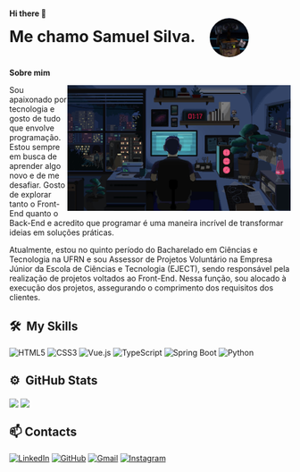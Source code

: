 
<h1>
    <div style="font-size:14px">Hi there 👋</div>
        <span>Me chamo Samuel Silva.<span>
             <img align="center" src="Wall-e.jpg" alt="Wall-e" width="70px" style="margin-left: 20px; border-radius: 50%;">
</h1>

          
**Sobre mim**  

<img align="right" src="transferir.gif" width="400px">


<p align="left">
Sou apaixonado por tecnologia e gosto de tudo que envolve programação. Estou sempre em busca de aprender algo novo e de me desafiar. Gosto de explorar tanto o Front-End quanto o Back-End e acredito que programar é uma maneira incrível de transformar ideias em soluções práticas.
    
Atualmente, estou no quinto período do Bacharelado em Ciências e Tecnologia na UFRN e sou Assessor de Projetos Voluntário na Empresa Júnior da Escola de Ciências e Tecnologia (EJECT), sendo responsável pela realização de projetos voltados ao Front-End. Nessa função, sou alocado à execução dos projetos, assegurando o comprimento dos requisitos dos clientes.
</p>



## 🛠 &nbsp;My Skills
![HTML5](https://img.shields.io/badge/HTML5-E34F26?style=for-the-badge&logo=html5&logoColor=white) ![CSS3](https://img.shields.io/badge/CSS3-1572B6?style=for-the-badge&logo=css3&logoColor=white) ![Vue.js](https://img.shields.io/badge/Vue.js-4FC08D?style=for-the-badge&logo=vue.js&logoColor=white) ![TypeScript](https://img.shields.io/badge/TypeScript-3178C6?style=for-the-badge&logo=typescript&logoColor=white) ![Spring Boot](https://img.shields.io/badge/Spring%20Boot-6DB33F?style=for-the-badge&logo=spring-boot&logoColor=white) ![Python](https://img.shields.io/badge/Python-3776AB?style=for-the-badge&logo=python&logoColor=white)  


## ⚙️ &nbsp;GitHub Stats
<div>
    <img align="center" src="https://github-readme-stats.vercel.app/api?username=Samsratinho&theme=maroongold&show_icons=true&width=400&height=auto" width="45%">
    <img align="center" src="https://github-readme-stats-git-masterrstaa-rickstaa.vercel.app/api/top-langs/?username=Samsratinho&layout=compact&bg_color=260000&border_color=FFF&title_color=ECE383&text_color=C59135&width=400&height=auto" width="40%">
</div>

## 📫 Contacts  
[![LinkedIn](https://img.shields.io/badge/LinkedIn-0077B5?style=for-the-badge&logo=linkedin&logoColor=white)](https://www.linkedin.com/in/samszin-silva-de-lima/)  [![GitHub](https://img.shields.io/badge/GitHub-181717?style=for-the-badge&logo=github&logoColor=white)](https://github.com/Samsratinho/)  [![Gmail](https://img.shields.io/badge/Gmail-D14836?style=for-the-badge&logo=gmail&logoColor=white)](mailto:samuclient@gmail.com)  [![Instagram](https://img.shields.io/badge/Instagram-E4405F?style=for-the-badge&logo=instagram&logoColor=white)](https://www.instagram.com/samsilva.raw/)  

<!--
**Samsratinho/Samsratinho** is a ✨ _special_ ✨ repository because its `README.md` (this file) appears on your GitHub profile.

Here are some ideas to get you started:

- 🔭 I’m currently working on ...
- 🌱 I’m currently learning ...
- 👯 I’m looking to collaborate on ...
- 🤔 I’m looking for help with ...
- 💬 Ask me about ...
- 📫 How to reach me: ...
- 😄 Pronouns: ...
- ⚡ Fun fact: ...
-->
